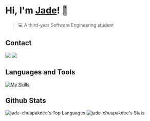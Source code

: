 # Hi, I'm [Jade](https://github.com/jade-chuapakdee)! 👋

>  💻 A third-year Software Engineering student


## Contact
<div> 
  <a href = "mailto:contatorafaballerini@gmail.com"><img src="https://img.shields.io/badge/-Gmail-%23333?style=for-the-badge&logo=gmail&logoColor=white" target="_blank"></a>
  <a href="https://www.linkedin.com/in/rafaella-ballerini-45875016a" target="_blank"><img src="https://img.shields.io/badge/-LinkedIn-%230077B5?style=for-the-badge&logo=linkedin&logoColor=white" target="_blank"></a> 
  
</div>

## Languages and Tools
  [![My Skills](https://skillicons.dev/icons?i=c,cpp,python,js,java,typescript,react,vue,next,docker,fastapi,tailwind)](https://skillicons.dev)


## Github Stats
![jade-chuapakdee's Top Languages](https://github-readme-stats.vercel.app/api/top-langs/?username=jade-chuapakdee&theme=highcontrast&show_icons=true&hide_border=true&layout=compact)
![jade-chuapakdee's Stats](https://github-readme-stats.vercel.app/api?username=jade-chuapakdee&theme=highcontrast&show_icons=true&hide_border=true&count_private=true)
